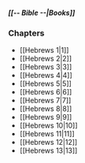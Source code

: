 ##### *[[-- Bible --|Books]]*

### Chapters
- [[Hebrews 1|1]]
- [[Hebrews 2|2]]
- [[Hebrews 3|3]]
- [[Hebrews 4|4]]
- [[Hebrews 5|5]]
- [[Hebrews 6|6]]
- [[Hebrews 7|7]]
- [[Hebrews 8|8]]
- [[Hebrews 9|9]]
- [[Hebrews 10|10]]
- [[Hebrews 11|11]]
- [[Hebrews 12|12]]
- [[Hebrews 13|13]]
